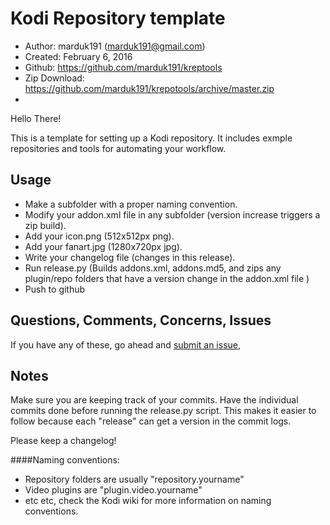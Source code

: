 Kodi Repository template
=========================

* Author:	marduk191 (<marduk191@gmail.com>)
* Created:	February 6, 2016
* Github:	<https://github.com/marduk191/kreptools>
* Zip Download:	<https://github.com/marduk191/krepotools/archive/master.zip>
* 

Hello There!

This is a template for setting up a Kodi repository. It includes exmple repositories and tools for automating your workflow.

Usage
-----
* Make a subfolder with a proper naming convention.
* Modify your addon.xml file in any subfolder (version increase triggers a zip build).
* Add your icon.png  (512x512px png).
* Add your fanart.jpg (1280x720px jpg).
* Write your changelog file (changes in this release).
* Run release.py (Builds addons.xml, addons.md5, and zips any plugin/repo folders that have a version change in the addon.xml file )
* Push to github

Questions, Comments, Concerns, Issues
-------------------------------------
If you have any of these, go ahead and [submit an issue](https://github.com/marduk191/krepotools/issues),

Notes
------------------------
Make sure you are keeping track of your commits. Have the individual commits done before running the release.py script. This makes it easier to follow because each "release" can get a version in the commit logs.

Please keep a changelog!

####Naming conventions:
* Repository folders are usually "repository.yourname"
* Video plugins are "plugin.video.yourname"
* etc etc, check the Kodi wiki for more information on naming conventions.
